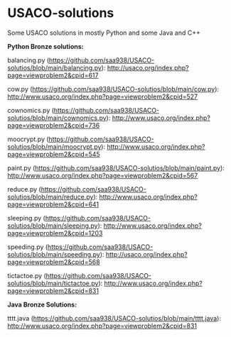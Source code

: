 # USACO-solutions
Some USACO solutions in mostly Python and some Java and C++

**Python Bronze solutions:**

balancing.py (https://github.com/saa938/USACO-solutios/blob/main/balancing.py): http://usaco.org/index.php?page=viewproblem2&cpid=617 

cow.py (https://github.com/saa938/USACO-solutios/blob/main/cow.py): http://www.usaco.org/index.php?page=viewproblem2&cpid=527 

cownomics.py (https://github.com/saa938/USACO-solutios/blob/main/cownomics.py): http://www.usaco.org/index.php?page=viewproblem2&cpid=736 

moocrypt.py (https://github.com/saa938/USACO-solutios/blob/main/moocrypt.py): http://www.usaco.org/index.php?page=viewproblem2&cpid=545 

paint.py (https://github.com/saa938/USACO-solutios/blob/main/paint.py): http://www.usaco.org/index.php?page=viewproblem2&cpid=567

reduce.py (https://github.com/saa938/USACO-solutios/blob/main/reduce.py): http://www.usaco.org/index.php?page=viewproblem2&cpid=641 

sleeping.py (https://github.com/saa938/USACO-solutios/blob/main/sleeping.py): http://www.usaco.org/index.php?page=viewproblem2&cpid=1203 

speeding.py (https://github.com/saa938/USACO-solutios/blob/main/speeding.py): http://usaco.org/index.php?page=viewproblem2&cpid=568 

tictactoe.py (https://github.com/saa938/USACO-solutios/blob/main/tictactoe.py): http://www.usaco.org/index.php?page=viewproblem2&cpid=831 

**Java Bronze Solutions:**

tttt.java (https://github.com/saa938/USACO-solutios/blob/main/tttt.java): http://www.usaco.org/index.php?page=viewproblem2&cpid=831
